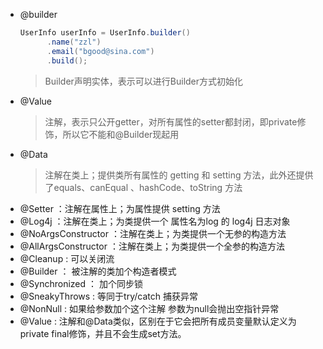 - @builder
  ```java
  UserInfo userInfo = UserInfo.builder()
        .name("zzl")
        .email("bgood@sina.com")
        .build();
  ```
  > Builder声明实体，表示可以进行Builder方式初始化
- @Value
  > 注解，表示只公开getter，对所有属性的setter都封闭，即private修饰，所以它不能和@Builder现起用
- @Data
  > 注解在类上；提供类所有属性的 getting 和 setting 方法，此外还提供了equals、canEqual  、hashCode、toString 方法
- @Setter ：注解在属性上；为属性提供 setting 方法
- @Log4j ：注解在类上；为类提供一个 属性名为log 的 log4j 日志对象
- @NoArgsConstructor ：注解在类上；为类提供一个无参的构造方法
- @AllArgsConstructor ：注解在类上；为类提供一个全参的构造方法
- @Cleanup : 可以关闭流
- @Builder ： 被注解的类加个构造者模式
- @Synchronized ： 加个同步锁
- @SneakyThrows : 等同于try/catch 捕获异常
- @NonNull : 如果给参数加个这个注解 参数为null会抛出空指针异常
- @Value : 注解和@Data类似，区别在于它会把所有成员变量默认定义为private final修饰，并且不会生成set方法。
